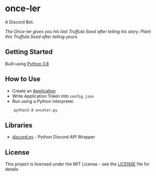 # once-ler
A Discord Bot.

*The Once-ler gives you his last Truffula Seed after telling his story. Plant this Truffula Seed after telling yours.*

## Getting Started

Built using [Python 3.8](https://docs.python.org/3.8/)

## How to Use

* Create an [Application](https://discord.com/developers/applications)
* Write Application Token into `config.json`
* Run using a Python interpreter.
```bash
    python3.8 onceler.py
```

## Libraries

* [discord.py](https://discordpy.readthedocs.io/) - Python Discord API Wrapper

## License

This project is licensed under the MIT License - see the [LICENSE](LICENSE) file for details